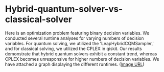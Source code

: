 # Hybrid-quantum-solver-vs-classical-solver
Here is an optimization problem featuring binary decision variables. We conducted several runtime analyses for varying numbers of decision variables. For quantum solving, we utilized the 'LeapHybridCQMSampler,' and for classical solving, we utilized the CPLEX in qiskit. Our results demonstrate that hybrid quantum solvers exhibit a constant trend, whereas CPLEX becomes unresponsive for higher numbers of decision variables. We have attached a graph displaying the different runtimes. ([Image URL](https://github.com/ladan-salimi/Hybrid-quantum-solver-vs-classical-solver/blob/main/Quantum-Cplex.png
)) 
